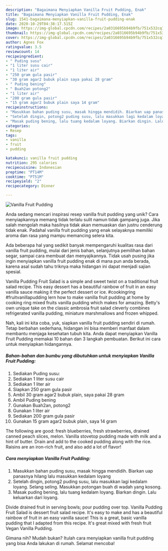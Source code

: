 ```yaml
---
description: "Bagaimana Menyiapkan Vanilla Fruit Pudding, Enak"
title: "Bagaimana Menyiapkan Vanilla Fruit Pudding, Enak"
slug: 1541-bagaimana-menyiapkan-vanilla-fruit-pudding-enak
date: 2020-10-29T04:38:17.515Z
image: https://img-global.cpcdn.com/recipes/2a0316695b94b9fb/751x532cq70/vanilla-fruit-pudding-foto-resep-utama.jpg
thumbnail: https://img-global.cpcdn.com/recipes/2a0316695b94b9fb/751x532cq70/vanilla-fruit-pudding-foto-resep-utama.jpg
cover: https://img-global.cpcdn.com/recipes/2a0316695b94b9fb/751x532cq70/vanilla-fruit-pudding-foto-resep-utama.jpg
author: Agnes Fox
ratingvalue: 3.5
reviewcount: 14
recipeingredient:
- " Puding susu"
- "1 liter susu cair"
- "1 liter air"
- "250 gram gula pasir"
- "30 gram agar2 bubuk plain saya pakai 28 gram"
- " Puding bening"
- " Buah2an potong2"
- "1 liter air"
- "200 gram gula pasir"
- "15 gram agar2 bubuk plain saya 14 gram"
recipeinstructions:
- "Masukkan bahan puding susu, masak hingga mendidih. Biarkan uap panasnya hilang lalu masukkan kedalam loyang"
- "Setelah dingin, potong2 puding susu, lalu masukkan lagi kedalam loyang. Selang seling. Masukkan potongan buah di wadah yang kosong."
- "Masak puding bening, lalu tuang kedalam loyang. Biarkan dingin. Lalu keluarkan dari loyang."
categories:
- Resep
tags:
- vanilla
- fruit
- pudding

katakunci: vanilla fruit pudding 
nutrition: 295 calories
recipecuisine: Indonesian
preptime: "PT14M"
cooktime: "PT51M"
recipeyield: "2"
recipecategory: Dinner

---
```



![Vanilla Fruit Pudding](https://img-global.cpcdn.com/recipes/2a0316695b94b9fb/751x532cq70/vanilla-fruit-pudding-foto-resep-utama.jpg)

Anda sedang mencari inspirasi resep vanilla fruit pudding yang unik? Cara menyiapkannya memang tidak terlalu sulit namun tidak gampang juga. Jika salah mengolah maka hasilnya tidak akan memuaskan dan justru cenderung tidak enak. Padahal vanilla fruit pudding yang enak selayaknya memiliki aroma dan rasa yang mampu memancing selera kita.

Ada beberapa hal yang sedikit banyak mempengaruhi kualitas rasa dari vanilla fruit pudding, mulai dari jenis bahan, selanjutnya pemilihan bahan segar, sampai cara membuat dan menyajikannya. Tidak usah pusing jika ingin menyiapkan vanilla fruit pudding enak di mana pun anda berada, karena asal sudah tahu triknya maka hidangan ini dapat menjadi sajian spesial.

Vanilla Pudding Fruit Salad is a simple and sweet twist on a traditional fruit salad recipe. This easy dessert has a beautiful rainbow of fruit in an easy vanilla sauce making it the perfect dessert or ice. #cookingring #fruitvanillapudding lern how to make vanilla fruit pudding at home by cooking ring mixed fruits vanilla pudding which makes for amazing. Betty&#39;s own unique take on the classic ambrosia fruit salad cleverly combines refrigerated vanilla pudding, miniature marshmallows and frozen whipped.


Nah, kali ini kita coba, yuk, siapkan vanilla fruit pudding sendiri di rumah. Tetap berbahan sederhana, hidangan ini bisa memberi manfaat dalam membantu menjaga kesehatan tubuh kita. Anda dapat menyiapkan Vanilla Fruit Pudding memakai 10 bahan dan 3 langkah pembuatan. Berikut ini cara untuk menyiapkan hidangannya.

<!--inarticleads1-->

##### Bahan-bahan dan bumbu yang dibutuhkan untuk menyiapkan Vanilla Fruit Pudding:

1. Sediakan  Puding susu:
1. Sediakan 1 liter susu cair
1. Sediakan 1 liter air
1. Siapkan 250 gram gula pasir
1. Ambil 30 gram agar2 bubuk plain, saya pakai 28 gram
1. Ambil  Puding bening
1. Gunakan  Buah2an, potong2
1. Gunakan 1 liter air
1. Sediakan 200 gram gula pasir
1. Gunakan 15 gram agar2 bubuk plain, saya 14 gram


The following are good: fresh blueberries, fresh strawberries, drained canned peach slices, melon. Vanilla stovetop pudding made with milk and a hint of butter. Drain and add to the cooked pudding along with the rice. Raisins are an iron-rich fruit, and also add a lot of flavor! 

<!--inarticleads2-->

##### Cara menyiapkan Vanilla Fruit Pudding:

1. Masukkan bahan puding susu, masak hingga mendidih. Biarkan uap panasnya hilang lalu masukkan kedalam loyang
1. Setelah dingin, potong2 puding susu, lalu masukkan lagi kedalam loyang. Selang seling. Masukkan potongan buah di wadah yang kosong.
1. Masak puding bening, lalu tuang kedalam loyang. Biarkan dingin. Lalu keluarkan dari loyang.


Divide drained fruit in serving bowls; pour pudding over top. Vanilla Pudding Fruit Salad is dessert fruit salad recipe. It&#39;s easy to make and has a beautiful rainbow of fruit in an easy vanilla sauce! This is a great, basic vanilla pudding that I adapted from this recipe. It&#39;s great mixed with fresh fruit Vegan Vanilla Pudding. 

Gimana nih? Mudah bukan? Itulah cara menyiapkan vanilla fruit pudding yang bisa Anda lakukan di rumah. Selamat mencoba!
